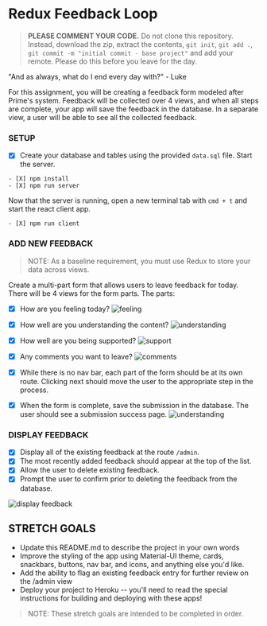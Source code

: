 # Redux Feedback Loop

> **PLEASE COMMENT YOUR CODE.** Do not clone this repository. Instead, download the zip, extract the contents, `git init`, `git add .`, `git commit -m "initial commit - base project"` and add your remote. Please do this before you leave for the day.

"And as always, what do I end every day with?" - Luke


 For this assignment, you will be creating a feedback form modeled after Prime's system. Feedback will be collected over 4 views, and when all steps are complete, your app will save the feedback in the database. In a separate view, a user will be able to see all the collected feedback. 

### SETUP

- [X] Create your database and tables using the provided `data.sql` file. Start the server.

```
- [X] npm install
- [X] npm run server
```

Now that the server is running, open a new terminal tab with `cmd + t` and start the react client app.

```
- [X] npm run client
```

### ADD NEW FEEDBACK

> NOTE: As a baseline requirement, you must use Redux to store your data across views.

Create a multi-part form that allows users to leave feedback for today. 
There will be 4 views for the form parts.
The parts:
- [X]  How are you feeling today?
![feeling](wireframes/page-one.png)
- [X]  How well are you understanding the content?
![understanding](wireframes/page-two.png)
- [X]  How well are you being supported?
![support](wireframes/page-three.png)
- [X]  Any comments you want to leave?
![comments](wireframes/page-four.png)

- [X] While there is no nav bar, each part of the form should be at its own route. Clicking next should move the user to the appropriate step in the process.

- [X]  When the form is complete, save the submission in the database. The user should see a submission success page.
 ![understanding](wireframes/page-five.png)

### DISPLAY FEEDBACK

- [X] Display all of the existing feedback at the route `/admin`. 
- [X] The most recently added feedback should appear at the top of the list. 
- [X] Allow the user to delete existing feedback. 
- [X] Prompt the user to confirm prior to deleting the feedback from the database.

![display feedback](wireframes/admin.png)

## STRETCH GOALS

- Update this README.md to describe the project in your own words
- Improve the styling of the app using Material-UI theme, cards, snackbars, buttons, nav bar, and icons, and anything else you'd like.
- Add the ability to flag an existing feedback entry for further review on the /admin view
- Deploy your project to Heroku -- you'll need to read the special instructions for building and deploying with these apps! 


> NOTE: These stretch goals are intended to be completed in order.